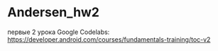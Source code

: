 # Andersen_hw2
первые 2 урока Google Codelabs: https://developer.android.com/courses/fundamentals-training/toc-v2
